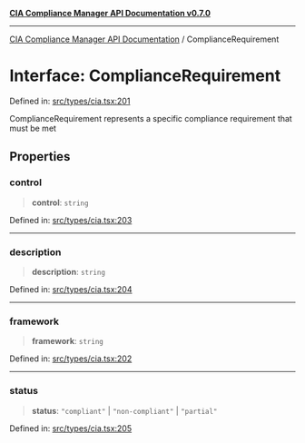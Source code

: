 [**CIA Compliance Manager API Documentation v0.7.0**](../README.md)

***

[CIA Compliance Manager API Documentation](../globals.md) / ComplianceRequirement

# Interface: ComplianceRequirement

Defined in: [src/types/cia.tsx:201](https://github.com/Hack23/cia-compliance-manager/blob/main/src/types/cia.tsx#L201)

ComplianceRequirement represents a specific compliance requirement
that must be met

## Properties

### control

> **control**: `string`

Defined in: [src/types/cia.tsx:203](https://github.com/Hack23/cia-compliance-manager/blob/main/src/types/cia.tsx#L203)

***

### description

> **description**: `string`

Defined in: [src/types/cia.tsx:204](https://github.com/Hack23/cia-compliance-manager/blob/main/src/types/cia.tsx#L204)

***

### framework

> **framework**: `string`

Defined in: [src/types/cia.tsx:202](https://github.com/Hack23/cia-compliance-manager/blob/main/src/types/cia.tsx#L202)

***

### status

> **status**: `"compliant"` \| `"non-compliant"` \| `"partial"`

Defined in: [src/types/cia.tsx:205](https://github.com/Hack23/cia-compliance-manager/blob/main/src/types/cia.tsx#L205)
